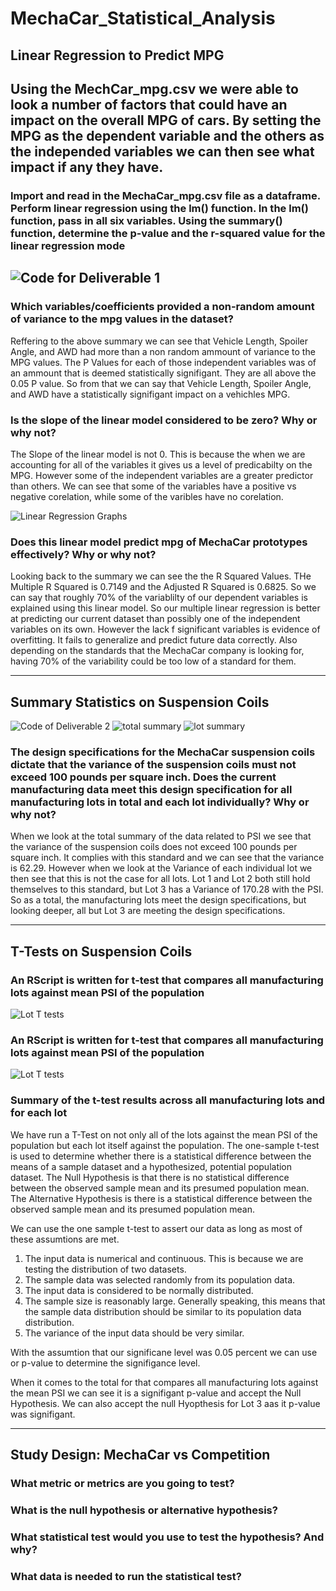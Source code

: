 # MechaCar_Statistical_Analysis

## Linear Regression to Predict MPG
Using the MechCar_mpg.csv we were able to look a number of factors that could have an impact on the overall MPG of cars. By setting the MPG as the dependent variable and the others as the independed variables we can then see what impact if any they have. 
-----------------------------------------------------------------------------------------------------------------------------------------------------------------------
### Import and read in the MechaCar_mpg.csv file as a dataframe. Perform linear regression using the lm() function. In the lm() function, pass in all six variables. Using the summary() function, determine the p-value and the r-squared value for the linear regression mode
![Code for Deliverable 1](https://github.com/Andrew-E-Walters/MechaCar_Statistical_Analysis/blob/main/Deliverable%201.png)
-----------------------------------------------------------------------------------------------------------------------------------------------------------------------

### Which variables/coefficients provided a non-random amount of variance to the mpg values in the dataset?
Reffering to the above summary we can see that Vehicle Length, Spoiler Angle, and AWD had more than a non random ammount of variance to the MPG values. The P Values for each of those independent variables was of an ammount that is deemed statistically signifigant. They are all above the 0.05 P value. So from that we can say that Vehicle Length, Spoiler Angle, and AWD have a statistically signifigant impact on a vehichles MPG. 

### Is the slope of the linear model considered to be zero? Why or why not?
The Slope of the linear model is not 0. This is because the when we are accounting for all of the variables it gives us a level of predicabilty on the MPG. However some of the independent variables are a greater predictor than others. We can see that some of the variables have a positive vs negative corelation, while some of the varibles have no corelation. 

![Linear Regression Graphs](https://github.com/Andrew-E-Walters/MechaCar_Statistical_Analysis/blob/main/Deliverable%201%20Graphs.png)

### Does this linear model predict mpg of MechaCar prototypes effectively? Why or why not?
Looking back to the summary we can see the the R Squared Values. THe Multiple R Squared is 0.7149 and the Adjusted R Squared is 0.6825. So we can say that roughly 70% of the variablilty of our dependent variables is explained using this linear model. So our multiple linear regression is better at predicting our current dataset than possibly one of the independent variables on its own. However the lack f significant variables is evidence of overfitting. It fails to generalize and predict future data correctly. Also depending on the standards that the MechaCar company is looking for, having 70% of the variability could be too low of a standard for them. 

-----------------------------------------------------------------------------------------------------------------------------------------------------------------------

## Summary Statistics on Suspension Coils
![Code of Deliverable 2](https://github.com/Andrew-E-Walters/MechaCar_Statistical_Analysis/blob/main/Deliverable%202%20Code%20for%20both%20steps.png)
![total summary](https://github.com/Andrew-E-Walters/MechaCar_Statistical_Analysis/blob/main/Deliverable%202%20Total%20table.png)
![lot summary](https://github.com/Andrew-E-Walters/MechaCar_Statistical_Analysis/blob/main/Deliverable%202%20Table.png)

### The design specifications for the MechaCar suspension coils dictate that the variance of the suspension coils must not exceed 100 pounds per square inch. Does the current manufacturing data meet this design specification for all manufacturing lots in total and each lot individually? Why or why not?
When we look at the total summary of the data related to PSI we see that the variance of the suspension coils does not exceed 100 pounds per square inch. It complies with this standard and we can see that the variance is 62.29. However when we look at the Variance of each individual lot we then see that this is not the case for all lots. Lot 1 and Lot 2 both still hold themselves to this standard, but Lot 3 has a Variance of 170.28 with the PSI. So as a total, the manufacturing lots meet the design specifications, but looking deeper, all but Lot 3 are meeting the design specifications. 

-----------------------------------------------------------------------------------------------------------------------------------------------------------------------

## T-Tests on Suspension Coils

### An RScript is written for t-test that compares all manufacturing lots against mean PSI of the population
![Lot T tests](https://github.com/Andrew-E-Walters/MechaCar_Statistical_Analysis/blob/main/t%20test%20all%20lots.png)
### An RScript is written for t-test that compares all manufacturing lots against mean PSI of the population
![Lot T tests](https://github.com/Andrew-E-Walters/MechaCar_Statistical_Analysis/blob/main/t%20test%201%20-%203.png)

### Summary of the t-test results across all manufacturing lots and for each lot
We have run a T-Test on not only all of the lots against the mean PSI of the population but each lot itself against the population. The one-sample t-test is used to determine whether there is a statistical difference between the means of a sample dataset and a hypothesized, potential population dataset. The Null Hypothesis is that there is no statistical difference between the observed sample mean and its presumed population mean. The Alternative Hypothesis is there is a statistical difference between the observed sample mean and its presumed population mean.

We can use the one sample t-test to assert our data as long as most of these assumtions are met. 
1. The input data is numerical and continuous. This is because we are testing the distribution of two datasets.
2. The sample data was selected randomly from its population data.
3. The input data is considered to be normally distributed.
4. The sample size is reasonably large. Generally speaking, this means that the sample data distribution should be similar to its population data distribution.
5. The variance of the input data should be very similar.

With the assumtion that our significane level was 0.05 percent we can use or p-value to determine the signifigance level. 

When it comes to the total for that compares all manufacturing lots against the mean PSI we can see it is a signifigant p-value and accept the Null Hypothesis. 
We can also accept the null Hyopthesis for Lot 3 aas it p-value was signifigant. 

-----------------------------------------------------------------------------------------------------------------------------------------------------------------------

## Study Design: MechaCar vs Competition

### What metric or metrics are you going to test?
### What is the null hypothesis or alternative hypothesis?
### What statistical test would you use to test the hypothesis? And why?
### What data is needed to run the statistical test?
